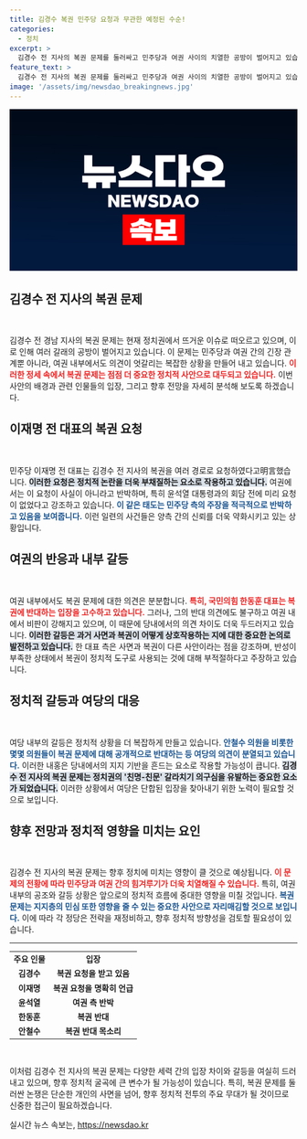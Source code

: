 ```yaml
---
title: 김경수 복권 민주당 요청과 무관한 예정된 수순!
categories:
  - 정치
excerpt: >
  김경수 전 지사의 복권 문제를 둘러싸고 민주당과 여권 사이의 치열한 공방이 벌어지고 있습니다. 이재명 전 대표의 복권 요청에 대한 반박과 여권 내부의 갈등까지, 정치적 논란이 뜨겁게 달아오르고 있습니다. 클릭하고 더 알아보세요!
feature_text: >
  김경수 전 지사의 복권 문제를 둘러싸고 민주당과 여권 사이의 치열한 공방이 벌어지고 있습니다. 이재명 전 대표의 복권 요청에 대한 반박과 여권 내부의 갈등까지, 정치적 논란이 뜨겁게 달아오르고 있습니다. 클릭하고 더 알아보세요!
image: '/assets/img/newsdao_breakingnews.jpg'
---
```


<p><img src="/assets/img/newsdao_breakingnews.jpg" alt="koreaapp 속보" /></p>

<h2 data-ke-size="size26">김경수 전 지사의 복권 문제</h2>

<p data-ke-size="size16">&nbsp;</p>

<p>김경수 전 경남 지사의 복권 문제는 현재 정치권에서 뜨거운 이슈로 떠오르고 있으며, 이로 인해 여러 갈래의 공방이 벌어지고 있습니다. 이 문제는 민주당과 여권 간의 긴장 관계뿐 아니라, 여권 내부에서도 의견이 엇갈리는 복잡한 상황을 만들어 내고 있습니다. <b><span style="color: #ee2323;">이러한 정세 속에서 복권 문제는 점점 더 중요한 정치적 사안으로 대두되고 있습니다.</span></b> 이번 사안의 배경과 관련 인물들의 입장, 그리고 향후 전망을 자세히 분석해 보도록 하겠습니다.</p>

<h2 data-ke-size="size26">이재명 전 대표의 복권 요청</h2>

<p data-ke-size="size16">&nbsp;</p>

<p>민주당 이재명 전 대표는 김경수 전 지사의 복권을 여러 경로로 요청하였다고明言했습니다. <b><span style="background-color: #21538527;">이러한 요청은 정치적 논란을 더욱 부채질하는 요소로 작용하고 있습니다.</span></b> 여권에서는 이 요청이 사실이 아니라고 반박하며, 특히 윤석열 대통령과의 회담 전에 미리 요청이 없었다고 강조하고 있습니다. <b><span style="color: #1a5490;">이 같은 태도는 민주당 측의 주장을 적극적으로 반박하고 있음을 보여줍니다.</span></b> 이런 일련의 사건들은 양측 간의 신뢰를 더욱 약화시키고 있는 상황입니다.</p>

<h2 data-ke-size="size26">여권의 반응과 내부 갈등</h2>

<p data-ke-size="size16">&nbsp;</p>

<p>여권 내부에서도 복권 문제에 대한 의견은 분분합니다. <b><span style="color: #ee2323;">특히, 국민의힘 한동훈 대표는 복권에 반대하는 입장을 고수하고 있습니다.</span></b> 그러나, 그의 반대 의견에도 불구하고 여권 내에서 비판이 강해지고 있으며, 이 때문에 당내에서의 의견 차이도 더욱 두드러지고 있습니다. <b><span style="background-color: #21538527;">이러한 갈등은 과거 사면과 복권이 어떻게 상호작용하는 지에 대한 중요한 논의로 발전하고 있습니다.</span></b> 한 대표 측은 사면과 복권이 다른 사안이라는 점을 강조하며, 반성이 부족한 상태에서 복권이 정치적 도구로 사용되는 것에 대해 부적절하다고 주장하고 있습니다.</p>

<h2 data-ke-size="size26">정치적 갈등과 여당의 대응</h2>

<p data-ke-size="size16">&nbsp;</p>

<p>여당 내부의 갈등은 정치적 상황을 더 복잡하게 만들고 있습니다. <b><span style="color: #1a5490;">안철수 의원을 비롯한 몇몇 의원들이 복권 문제에 대해 공개적으로 반대하는 등 여당의 의견이 분열되고 있습니다.</span></b> 이러한 내홍은 당내에서의 지지 기반을 흔드는 요소로 작용할 가능성이 큽니다. <b><span style="background-color: #21538527;">김경수 전 지사의 복권 문제는 정치권의 '친명-친문' 갈라치기 의구심을 유발하는 중요한 요소가 되었습니다.</span></b> 이러한 상황에서 여당은 단합된 입장을 찾아내기 위한 노력이 필요할 것으로 보입니다.</p>

<h2 data-ke-size="size26">향후 전망과 정치적 영향을 미치는 요인</h2>

<p data-ke-size="size16">&nbsp;</p>

<p>김경수 전 지사의 복권 문제는 향후 정치에 미치는 영향이 클 것으로 예상됩니다. <b><span style="color: #ee2323;">이 문제의 전황에 따라 민주당과 여권 간의 힘겨루기가 더욱 치열해질 수 있습니다.</span></b> 특히, 여권 내부의 공조와 갈등 상황은 앞으로의 정치적 흐름에 중대한 영향을 미칠 것입니다. <b><span style="color: #1a5490;">복권 문제는 지지층의 민심 또한 영향을 줄 수 있는 중요한 사안으로 자리매김할 것으로 보입니다.</span></b> 이에 따라 각 정당은 전략을 재정비하고, 향후 정치적 방향성을 검토할 필요성이 있습니다.</p>

<hr/>

<table style="width: 100%; border-collapse: collapse;">
<tbody>
<tr>
<td style="text-align: center; height: 17px;"><b>주요 인물</b></td>
<td style="text-align: center; height: 17px;"><b>입장</b></td>
</tr>
<tr>
<td style="text-align: center; height: 17px;"><b>김경수</b></td>
<td style="text-align: center; height: 17px;"><b>복권 요청을 받고 있음</b></td>
</tr>
<tr>
<td style="text-align: center; height: 17px;"><b>이재명</b></td>
<td style="text-align: center; height: 17px;"><b>복권 요청을 명확히 언급</b></td>
</tr>
<tr>
<td style="text-align: center; height: 17px;"><b>윤석열</b></td>
<td style="text-align: center; height: 17px;"><b>여권 측 반박</b></td>
</tr>
<tr>
<td style="text-align: center; height: 17px;"><b>한동훈</b></td>
<td style="text-align: center; height: 17px;"><b>복권 반대</b></td>
</tr>
<tr>
<td style="text-align: center; height: 17px;"><b>안철수</b></td>
<td style="text-align: center; height: 17px;"><b>복권 반대 목소리</b></td>
</tr>
</tbody>
</table>

<p data-ke-size="size16">&nbsp;</p>

<p>이처럼 김경수 전 지사의 복권 문제는 다양한 세력 간의 입장 차이와 갈등을 여실히 드러내고 있으며, 향후 정치적 굴곡에 큰 변수가 될 가능성이 있습니다. 특히, 복권 문제를 둘러싼 논쟁은 단순한 개인의 사면을 넘어, 향후 정치적 전투의 주요 무대가 될 것이므로 신중한 접근이 필요하겠습니다.</p>
실시간 뉴스 속보는, <a href="https://newsdao.kr" rel="dofollow">https://newsdao.kr</a>


